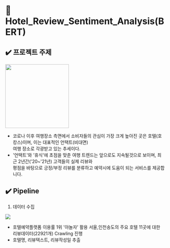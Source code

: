 # 🏩 Hotel_Review_Sentiment_Analysis(BERT)

## ✔️ 프로젝트 주제  

<img src="https://user-images.githubusercontent.com/90162819/158767907-6ef1ca4c-c13c-411e-b70f-f98bd8891e29.png" width="200">

- 코로나 이후 여행장소 측면에서 소비자들의 관심이 가장 크게 높아진 곳은 호텔(호캉스)이며, 이는 대표적인 언택트(비대면)  
여행 장소로 각광받고 있는 추세이다.  
- '언택트'와 '휴식'에 초점을 맞춘 여행 트렌드는 앞으로도 지속될것으로 보이며, 최근 2년간('20~'21년) 고객들의 실제 리뷰와  
 평점을 바탕으로 긍정/부정 리뷰를 분류하고 예약시에 도움이 되는 서비스를 제공합니다.  

## ✔️ Pipeline 


1. 데이터 수집  

<img src="https://user-images.githubusercontent.com/90162819/158769734-1d1b4721-0a50-4c9b-b5dc-7addcb005a7d.png">

- 호텔예약플랫폼 이용률 1위 '야놀자' 활용 서울,인천송도의 주요 호텔 11곳에 대한 리뷰데이터(22921개) Crawling 진행  
- 호텔명, 리뷰텍스트, 리뷰작성일 추출
